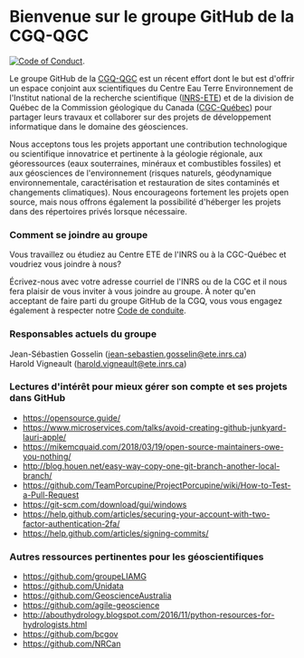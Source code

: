 # Bienvenue sur le groupe GitHub de la CGQ-QGC
[![Code of Conduct](https://img.shields.io/badge/%E2%9D%A4-code%20of%20conduct-blue.svg?style=flat)](./code-of-conduct.md).

Le groupe GitHub de la [CGQ-QGC](http://cgq-qgc.ca) est un récent effort dont le but est d'offrir un
espace conjoint aux scientifiques du Centre Eau Terre Environnement de l'Institut
national de la recherche scientifique ([INRS-ETE](http://www.ete.inrs.ca/ete/))
et de la division de Québec de la Commission géologique du Canada
([CGC-Québec](https://www.rncan.gc.ca/sciences-terre/sciences/geologie/cgc/17101))
pour partager leurs travaux et collaborer sur des projets de développement
informatique dans le domaine des géosciences.

Nous acceptons tous les projets apportant une contribution
technologique ou scientifique innovatrice et pertinente à la géologie
régionale, aux géoressources (eaux souterraines, minéraux et combustibles
fossiles) et aux géosciences de l'environnement (risques naturels, géodynamique
environnementale, caractérisation et restauration de sites contaminés
et changements climatiques). Nous encourageons fortement les projets
open source, mais nous offrons également la possibilité d'héberger
les projets dans des répertoires privés lorsque nécessaire.

### Comment se joindre au groupe

Vous travaillez ou étudiez au Centre ETE de l'INRS ou à la CGC-Québec
et voudriez vous joindre à nous?

Écrivez-nous avec votre adresse courriel de l'INRS ou de la CGC et il nous fera plaisir de vous
inviter à vous joindre au groupe.
À noter qu'en acceptant de faire parti du groupe GitHub
de la CGQ, vous vous engagez également à respecter notre 
[Code de conduite](./code-of-conduct.md).

### Responsables actuels du groupe

Jean-Sébastien Gosselin ([jean-sebastien.gosselin@ete.inrs.ca](mailto:jean-sebastien.gosselin@ete.inrs.ca))<br>
Harold Vigneault ([harold.vigneault@ete.inrs.ca](mailto:harold.vigneault@ete.inrs.ca))

### Lectures d'intérêt pour mieux gérer son compte et ses projets dans GitHub

- https://opensource.guide/
- https://www.microservices.com/talks/avoid-creating-github-junkyard-lauri-apple/
- https://mikemcquaid.com/2018/03/19/open-source-maintainers-owe-you-nothing/
- http://blog.houen.net/easy-way-copy-one-git-branch-another-local-branch/
- https://github.com/TeamPorcupine/ProjectPorcupine/wiki/How-to-Test-a-Pull-Request
- https://git-scm.com/download/gui/windows
- https://help.github.com/articles/securing-your-account-with-two-factor-authentication-2fa/
- https://help.github.com/articles/signing-commits/

### Autres ressources pertinentes pour les géoscientifiques

- https://github.com/groupeLIAMG
- https://github.com/Unidata
- https://github.com/GeoscienceAustralia
- https://github.com/agile-geoscience
- http://abouthydrology.blogspot.com/2016/11/python-resources-for-hydrologists.html
- https://github.com/bcgov
- https://github.com/NRCan
